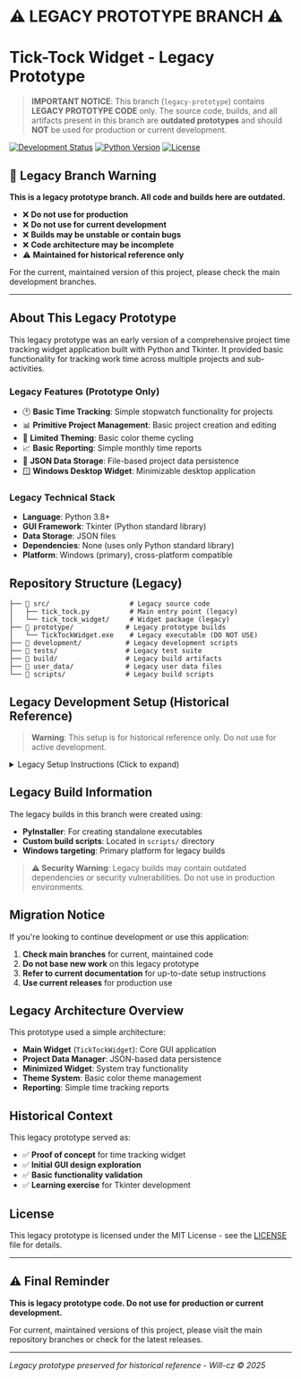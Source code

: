 # ⚠️ LEGACY PROTOTYPE BRANCH ⚠️

# Tick-Tock Widget - Legacy Prototype

> **IMPORTANT NOTICE**: This branch (`legacy-prototype`) contains **LEGACY PROTOTYPE CODE** only. The source code, builds, and all artifacts present in this branch are **outdated prototypes** and should **NOT** be used for production or current development.

[![Development Status](https://img.shields.io/badge/Status-Legacy%20Prototype-red?style=for-the-badge)](https://github.com/Will-cz/tick-tock)
[![Python Version](https://img.shields.io/badge/Python-3.8%2B-yellow?style=for-the-badge)](https://www.python.org/downloads/)
[![License](https://img.shields.io/badge/License-MIT-blue?style=for-the-badge)](LICENSE)

## 🚨 Legacy Branch Warning

**This is a legacy prototype branch. All code and builds here are outdated.**

- ❌ **Do not use for production**
- ❌ **Do not use for current development**  
- ❌ **Builds may be unstable or contain bugs**
- ❌ **Code architecture may be incomplete**
- ⚠️ **Maintained for historical reference only**

For the current, maintained version of this project, please check the main development branches.

---

## About This Legacy Prototype

This legacy prototype was an early version of a comprehensive project time tracking widget application built with Python and Tkinter. It provided basic functionality for tracking work time across multiple projects and sub-activities.

### Legacy Features (Prototype Only)

- 🕐 **Basic Time Tracking**: Simple stopwatch functionality for projects
- 📊 **Primitive Project Management**: Basic project creation and editing
- 🎨 **Limited Theming**: Basic color theme cycling
- 📈 **Basic Reporting**: Simple monthly time reports
- 💾 **JSON Data Storage**: File-based project data persistence
- 🪟 **Windows Desktop Widget**: Minimizable desktop application

### Legacy Technical Stack

- **Language**: Python 3.8+
- **GUI Framework**: Tkinter (Python standard library)
- **Data Storage**: JSON files
- **Dependencies**: None (uses only Python standard library)
- **Platform**: Windows (primary), cross-platform compatible

## Repository Structure (Legacy)

```
├── 📁 src/                    # Legacy source code
│   ├── tick_tock.py          # Main entry point (legacy)
│   └── tick_tock_widget/     # Widget package (legacy)
├── 📁 prototype/             # Legacy prototype builds
│   └── TickTockWidget.exe    # Legacy executable (DO NOT USE)
├── 📁 development/           # Legacy development scripts
├── 📁 tests/                 # Legacy test suite
├── 📁 build/                 # Legacy build artifacts
├── 📁 user_data/             # Legacy user data files
└── 📁 scripts/               # Legacy build scripts
```

## Legacy Development Setup (Historical Reference)

> **Warning**: This setup is for historical reference only. Do not use for active development.

<details>
<summary>Legacy Setup Instructions (Click to expand)</summary>

### Prerequisites (Legacy)
- Python 3.8 or higher
- Windows OS (for full functionality)

### Installation (Legacy)
```bash
# Clone this legacy branch (NOT RECOMMENDED)
git clone -b legacy-prototype https://github.com/Will-cz/tick-tock.git
cd tick-tock

# Install legacy development dependencies
pip install -r requirements-dev.txt
```

### Running Legacy Prototype
```bash
# Development mode (legacy)
python development/run_development.py

# Direct execution (legacy)
python src/tick_tock.py
```

### Legacy Testing
```bash
# Run legacy test suite
python scripts/run_tests.py

# Or with pytest directly
pytest tests/
```

</details>

## Legacy Build Information

The legacy builds in this branch were created using:
- **PyInstaller**: For creating standalone executables
- **Custom build scripts**: Located in `scripts/` directory
- **Windows targeting**: Primary platform for legacy builds

> **⚠️ Security Warning**: Legacy builds may contain outdated dependencies or security vulnerabilities. Do not use in production environments.

## Migration Notice

If you're looking to continue development or use this application:

1. **Check main branches** for current, maintained code
2. **Do not base new work** on this legacy prototype
3. **Refer to current documentation** for up-to-date setup instructions
4. **Use current releases** for production use

## Legacy Architecture Overview

This prototype used a simple architecture:
- **Main Widget** (`TickTockWidget`): Core GUI application
- **Project Data Manager**: JSON-based data persistence
- **Minimized Widget**: System tray functionality
- **Theme System**: Basic color theme management
- **Reporting**: Simple time tracking reports

## Historical Context

This legacy prototype served as:
- ✅ **Proof of concept** for time tracking widget
- ✅ **Initial GUI design exploration**
- ✅ **Basic functionality validation**
- ✅ **Learning exercise** for Tkinter development

## License

This legacy prototype is licensed under the MIT License - see the [LICENSE](LICENSE) file for details.

---

## ⚠️ Final Reminder

**This is legacy prototype code. Do not use for production or current development.**

For current, maintained versions of this project, please visit the main repository branches or check for the latest releases.

---

*Legacy prototype preserved for historical reference - Will-cz © 2025*
